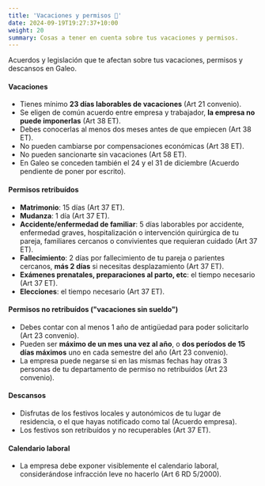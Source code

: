 ```yaml
---
title: 'Vacaciones y permisos 🌴'
date: 2024-09-19T19:27:37+10:00
weight: 20
summary: Cosas a tener en cuenta sobre tus vacaciones y permisos.
---
```


Acuerdos y legislación que te afectan sobre tus vacaciones, permisos y descansos en Galeo.

#### Vacaciones

- Tienes mínimo **23 días laborables de vacaciones** (Art 21 convenio).
- Se eligen de común acuerdo entre empresa y trabajador, **la empresa no puede imponerlas** (Art 38 ET).
- Debes conocerlas al menos dos meses antes de que empiecen (Art 38 ET).
- No pueden cambiarse por compensaciones económicas (Art 38 ET).
- No pueden sancionarte sin vacaciones (Art 58 ET).
- En Galeo se conceden también el 24 y el 31 de diciembre (Acuerdo pendiente de poner por escrito).

#### Permisos retribuídos

- **Matrimonio**: 15 días (Art 37 ET).
- **Mudanza**: 1 día (Art 37 ET).
- **Accidente/enfermedad de familiar**: 5 días laborables por accidente, enfermedad graves, hospitalización o intervención quirúrgica de tu pareja, familiares cercanos o convivientes que requieran cuidado (Art 37 ET).
- **Fallecimiento**: 2 días por fallecimiento de tu pareja o parientes cercanos, **más 2 días** si necesitas desplazamiento (Art 37 ET).
- **Exámenes prenatales, preparaciones al parto, etc**: el tiempo necesario (Art 37 ET).
- **Elecciones**: el tiempo necesario (Art 37 ET).

#### Permisos no retribuídos ("vacaciones sin sueldo")

- Debes contar con al menos 1 año de antigüedad para poder solicitarlo (Art 23 convenio).
- Pueden ser **máximo de un mes una vez al año**, o **dos períodos de 15 días máximos** uno en cada semestre del año (Art 23 convenio).
- La empresa puede negarse si en las mismas fechas hay otras 3 personas de tu departamento de permiso no retribuídos (Art 23 convenio).

#### Descansos

- Disfrutas de los festivos locales y autonómicos de tu lugar de residencia, o el que hayas notificado como tal (Acuerdo empresa).
- Los festivos son retribuídos y no recuperables (Art 37 ET).

#### Calendario laboral

- La empresa debe exponer visiblemente el calendario laboral, considerándose infracción leve no hacerlo (Art 6 RD 5/2000).

<!--more-->